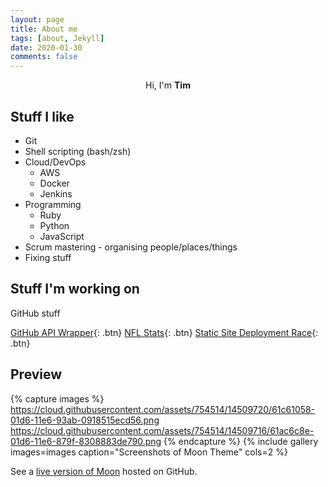 ```yaml
---
layout: page
title: About me
tags: [about, Jekyll]
date: 2020-01-30
comments: false
---
```

    
<center>Hi, I'm <b>Tim</b></center>

## Stuff I like
* Git
* Shell scripting (bash/zsh)
* Cloud/DevOps
  * AWS
  * Docker
  * Jenkins
* Programming
  * Ruby
  * Python
  * JavaScript
* Scrum mastering - organising people/places/things
* Fixing stuff

## Stuff I'm working on

GitHub stuff
      
[GitHub API Wrapper](https://github.com/tsmale/){: .btn}
[NFL Stats](https://github.com/tsmale/){: .btn}
[Static Site Deployment Race](https://github.com/tsmale/){: .btn}

## Preview

{% capture images %}
    https://cloud.githubusercontent.com/assets/754514/14509720/61c61058-01d6-11e6-93ab-0918515ecd56.png
    https://cloud.githubusercontent.com/assets/754514/14509716/61ac6c8e-01d6-11e6-879f-8308883de790.png
{% endcapture %}
{% include gallery images=images caption="Screenshots of Moon Theme" cols=2 %}

See a [live version of Moon](http://taylantatli.github.io/Moon) hosted on GitHub.
